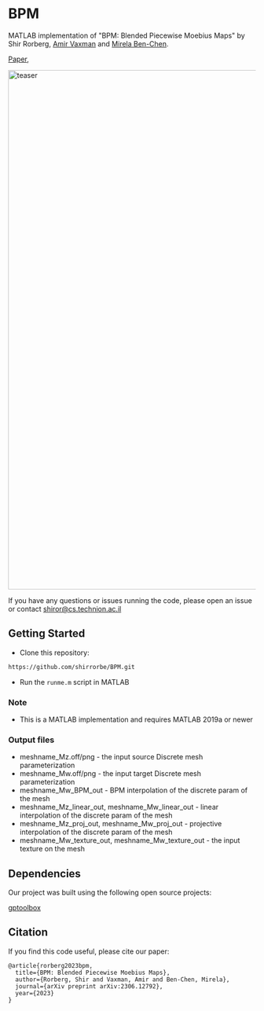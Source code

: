# BPM


MATLAB implementation of 
"BPM: Blended Piecewise Moebius Maps" by 
Shir Rorberg, 
[Amir Vaxman](https://webspace.science.uu.nl/~vaxma001/) and 
[Mirela Ben-Chen](https://mirela.net.technion.ac.il/).

[Paper](https://mirelabc.github.io/publications/BPM.pdf), 


<img width="1057" alt="teaser" src="https://github.com/shirrorbe/BPM/assets/58402813/adaaabb5-02e3-4660-90de-144be8f7da59">


If you have any questions or issues running the code, please open an issue or contact shiror@cs.technion.ac.il



## Getting Started

- Clone this repository:
```bash
https://github.com/shirrorbe/BPM.git
```

- Run the ```runme.m``` script in MATLAB


### Note
- This is a MATLAB implementation and requires MATLAB 2019a or newer 

 
### Output files
 - meshname_Mz.off/png - the input source Discrete mesh parameterization
 - meshname_Mw.off/png - the input target Discrete mesh parameterization
 - meshname_Mw_BPM_out - BPM interpolation of the discrete param of the  mesh
 - meshname_Mz_linear_out, meshname_Mw_linear_out - linear interpolation of the discrete param of the  mesh
 - meshname_Mz_proj_out, meshname_Mw_proj_out - projective interpolation of the discrete param of the mesh
 - meshname_Mw_texture_out, meshname_Mw_texture_out - the input texture on the  mesh



## Dependencies
 
 Our project was built using the following open source projects:

[gptoolbox](https://github.com/alecjacobson/gptoolbox)

## Citation

If you find this code useful, please cite our paper:

```
@article{rorberg2023bpm,
  title={BPM: Blended Piecewise Moebius Maps},
  author={Rorberg, Shir and Vaxman, Amir and Ben-Chen, Mirela},
  journal={arXiv preprint arXiv:2306.12792},
  year={2023}
}
```
